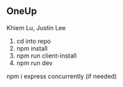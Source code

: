 ## OneUp

Khiem Lu, Justin Lee

1) cd into repo 
2) npm install
3) npm run client-install
4) npm run dev


npm i express concurrently (if needed)

